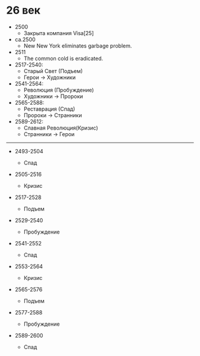 # 26 век

*   2500
    *   Закрыта компания Visa[25]
*   ca.2500
    *   New New York eliminates garbage problem.
*   2511
    *   The common cold is eradicated.
*   2517-2540:
    *   Старый Свет (Подъем)
    *   Герои       ->  Художники
*   2541-2564:
    *   Революция (Пробуждение)
    *   Художники   ->  Пророки
*   2565-2588:
    *   Реставрация (Спад)
    *   Пророки     ->  Странники
*   2589-2612:
    *   Славная Революция(Кризис)
    *   Странники   ->  Герои

----

*   2493-2504
    *   Спад
*   2505-2516
    *   Кризис

*   2517-2528
    *   Подъем
*   2529-2540
    *   Пробуждение
*   2541-2552
    *   Спад
*   2553-2564
    *   Кризис

*   2565-2576
    *   Подъем
*   2577-2588
    *   Пробуждение
*   2589-2600
    *   Спад
